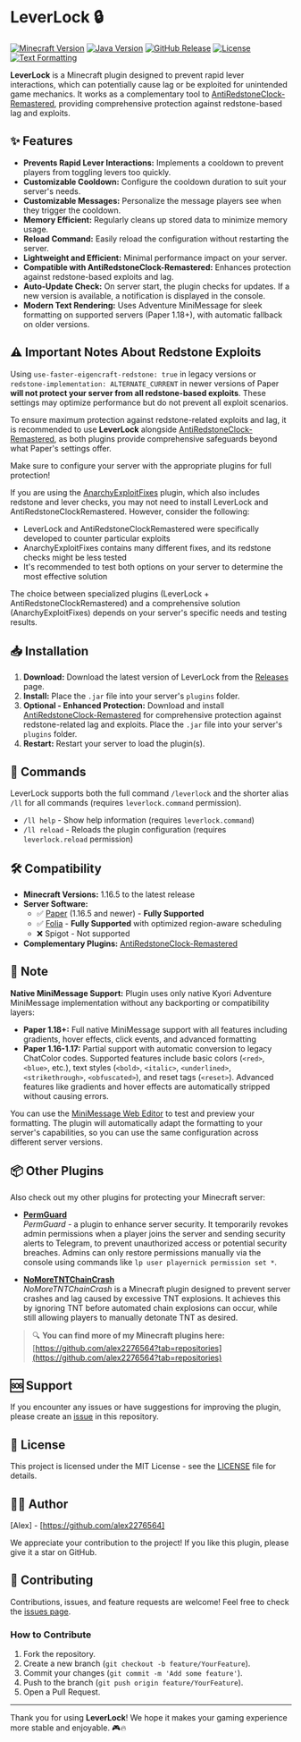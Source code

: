 # LeverLock 🔒

[![Minecraft Version](https://img.shields.io/badge/Minecraft-1.16.5+-brightgreen)](https://papermc.io/software/paper)
[![Java Version](https://img.shields.io/badge/java-17+-orange)](https://adoptium.net/installation/linux/)
[![GitHub Release](https://img.shields.io/github/v/release/alex2276564/LeverLock?color=blue)](https://github.com/alex2276564/LeverLock/releases/latest)
[![License](https://img.shields.io/badge/license-MIT-green.svg)](LICENSE)
[![Text Formatting](https://img.shields.io/badge/Text%20Formatting-🌈%20MiniMessage-ff69b4)](https://docs.advntr.dev/minimessage/)

**LeverLock** is a Minecraft plugin designed to prevent rapid lever interactions, which can potentially cause lag or be exploited for unintended game mechanics. It works as a complementary tool to [AntiRedstoneClock-Remastered](https://modrinth.com/plugin/antiredstoneclock-remastered), providing comprehensive protection against redstone-based lag and exploits.

## ✨ Features

* **Prevents Rapid Lever Interactions:**  Implements a cooldown to prevent players from toggling levers too quickly.
* **Customizable Cooldown:** Configure the cooldown duration to suit your server's needs.
* **Customizable Messages:**  Personalize the message players see when they trigger the cooldown.
* **Memory Efficient:**  Regularly cleans up stored data to minimize memory usage.
* **Reload Command:**  Easily reload the configuration without restarting the server.
* **Lightweight and Efficient:** Minimal performance impact on your server.
* **Compatible with AntiRedstoneClock-Remastered:** Enhances protection against redstone-based exploits and lag.
* **Auto-Update Check:** On server start, the plugin checks for updates. If a new version is available, a notification is displayed in the console.
* **Modern Text Rendering:** Uses Adventure MiniMessage for sleek formatting on supported servers (Paper 1.18+), with automatic fallback on older versions.

## ⚠️ Important Notes About Redstone Exploits

Using `use-faster-eigencraft-redstone: true` in legacy versions or `redstone-implementation: ALTERNATE_CURRENT` in newer versions of Paper **will not protect your server from all redstone-based exploits**. These settings may optimize performance but do not prevent all exploit scenarios.

To ensure maximum protection against redstone-related exploits and lag, it is recommended to use **LeverLock** alongside [AntiRedstoneClock-Remastered](https://modrinth.com/plugin/antiredstoneclock-remastered), as both plugins provide comprehensive safeguards beyond what Paper's settings offer.

Make sure to configure your server with the appropriate plugins for full protection!

If you are using the [AnarchyExploitFixes](https://github.com/xGinko/AnarchyExploitFixes) plugin, which also includes redstone and lever checks, you may not need to install LeverLock and AntiRedstoneClockRemastered. However, consider the following:

- LeverLock and AntiRedstoneClockRemastered were specifically developed to counter particular exploits
- AnarchyExploitFixes contains many different fixes, and its redstone checks might be less tested
- It's recommended to test both options on your server to determine the most effective solution

The choice between specialized plugins (LeverLock + AntiRedstoneClockRemastered) and a comprehensive solution (AnarchyExploitFixes) depends on your server's specific needs and testing results.

## 📥 Installation

1. **Download:** Download the latest version of LeverLock from the [Releases](https://github.com/alex2276564/LeverLock/releases) page.
2. **Install:** Place the `.jar` file into your server's `plugins` folder.
3. **Optional - Enhanced Protection:** Download and install [AntiRedstoneClock-Remastered](https://modrinth.com/plugin/antiredstoneclock-remastered) for comprehensive protection against redstone-related lag and exploits.  Place the `.jar` file into your server's `plugins` folder.
4. **Restart:** Restart your server to load the plugin(s).

## 📜 Commands

LeverLock supports both the full command `/leverlock` and the shorter alias `/ll` for all commands (requires `leverlock.command` permission).

- `/ll help` - Show help information (requires `leverlock.command`)
- `/ll reload` - Reloads the plugin configuration (requires `leverlock.reload` permission)

## 🛠️ Compatibility

- **Minecraft Versions:** 1.16.5 to the latest release
- **Server Software:**
    - ✅ [Paper](https://papermc.io/) (1.16.5 and newer) - **Fully Supported**
    - ✅ [Folia](https://papermc.io/software/folia) - **Fully Supported** with optimized region-aware scheduling
    - ❌ Spigot - Not supported
- **Complementary Plugins:** [AntiRedstoneClock-Remastered](https://modrinth.com/plugin/antiredstoneclock-remastered)

## 📝 Note

**Native MiniMessage Support:** Plugin uses only native Kyori Adventure MiniMessage implementation without any backporting or compatibility layers:

- **Paper 1.18+:** Full native MiniMessage support with all features including gradients, hover effects, click events, and advanced formatting
- **Paper 1.16-1.17:** Partial support with automatic conversion to legacy ChatColor codes. Supported features include basic colors (`<red>`, `<blue>`, etc.), text styles (`<bold>`, `<italic>`, `<underlined>`, `<strikethrough>`, `<obfuscated>`), and reset tags (`<reset>`). Advanced features like gradients and hover effects are automatically stripped without causing errors.

You can use the [MiniMessage Web Editor](https://webui.advntr.dev/) to test and preview your formatting. The plugin will automatically adapt the formatting to your server's capabilities, so you can use the same configuration across different server versions.

## 📦 Other Plugins

Also check out my other plugins for protecting your Minecraft server:

- [**PermGuard**](https://github.com/alex2276564/PermGuard)  
  *PermGuard* - a plugin to enhance server security. It temporarily revokes admin permissions when a player joins the server and sending security alerts to Telegram, to prevent unauthorized access or potential security breaches. Admins can only restore permissions manually via the console using commands like `lp user playernick permission set *`.

- [**NoMoreTNTChainCrash**](https://github.com/alex2276564/NoMoreTNTChainCrash)  
  *NoMoreTNTChainCrash* is a Minecraft plugin designed to prevent server crashes and lag caused by excessive TNT explosions. It achieves this by ignoring TNT before automated chain explosions can occur, while still allowing players to manually detonate TNT as desired.

> 🔍 **You can find more of my Minecraft plugins here:**  
> [https://github.com/alex2276564?tab=repositories](https://github.com/alex2276564?tab=repositories)

## 🆘 Support

If you encounter any issues or have suggestions for improving the plugin, please create an [issue](https://github.com/alex2276564/LeverLock/issues) in this repository.

## 📄 License

This project is licensed under the MIT License - see the [LICENSE](LICENSE) file for details.

## 👨‍💻 Author

[Alex] - [https://github.com/alex2276564]

We appreciate your contribution to the project! If you like this plugin, please give it a star on GitHub.

## 🤝 Contributing

Contributions, issues, and feature requests are welcome! Feel free to check the [issues page](https://github.com/alex2276564/LeverLock/issues).

### How to Contribute

1. Fork the repository.
2. Create a new branch (`git checkout -b feature/YourFeature`).
3. Commit your changes (`git commit -m 'Add some feature'`).
4. Push to the branch (`git push origin feature/YourFeature`).
5. Open a Pull Request.

---

Thank you for using **LeverLock**! We hope it makes your gaming experience more stable and enjoyable. 🎮🔥
